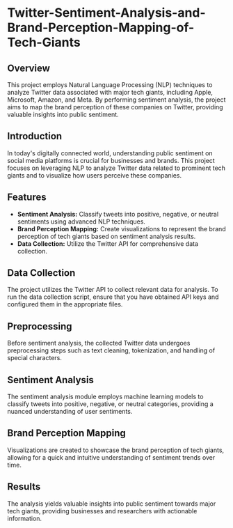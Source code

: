# Twitter-Sentiment-Analysis-and-Brand-Perception-Mapping-of-Tech-Giants
## Overview
This project employs Natural Language Processing (NLP) techniques to analyze Twitter data associated with major tech giants, including Apple, Microsoft, Amazon, and Meta. By performing sentiment analysis, the project aims to map the brand perception of these companies on Twitter, providing valuable insights into public sentiment.

## Introduction
In today's digitally connected world, understanding public sentiment on social media platforms is crucial for businesses and brands. This project focuses on leveraging NLP to analyze Twitter data related to prominent tech giants and to visualize how users perceive these companies.

## Features

- **Sentiment Analysis:** Classify tweets into positive, negative, or neutral sentiments using advanced NLP techniques.
- **Brand Perception Mapping:** Create visualizations to represent the brand perception of tech giants based on sentiment analysis results.
- **Data Collection:** Utilize the Twitter API for comprehensive data collection.

## Data Collection
The project utilizes the Twitter API to collect relevant data for analysis. To run the data collection script, ensure that you have obtained API keys and configured them in the appropriate files.

## Preprocessing
Before sentiment analysis, the collected Twitter data undergoes preprocessing steps such as text cleaning, tokenization, and handling of special characters.

## Sentiment Analysis
The sentiment analysis module employs machine learning models to classify tweets into positive, negative, or neutral categories, providing a nuanced understanding of user sentiments.

## Brand Perception Mapping
Visualizations are created to showcase the brand perception of tech giants, allowing for a quick and intuitive understanding of sentiment trends over time.

## Results
The analysis yields valuable insights into public sentiment towards major tech giants, providing businesses and researchers with actionable information.

